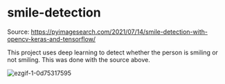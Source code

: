 # smile-detection
Source: https://pyimagesearch.com/2021/07/14/smile-detection-with-opencv-keras-and-tensorflow/ 

This project uses deep learning to detect whether the person is smiling or not smiling. This was done with the source above. 


![ezgif-1-0d75317595](https://github.com/olqvesk/smile-detection/assets/125726282/ece4cff5-52e8-419c-a2ff-6cc5a9af812b)
